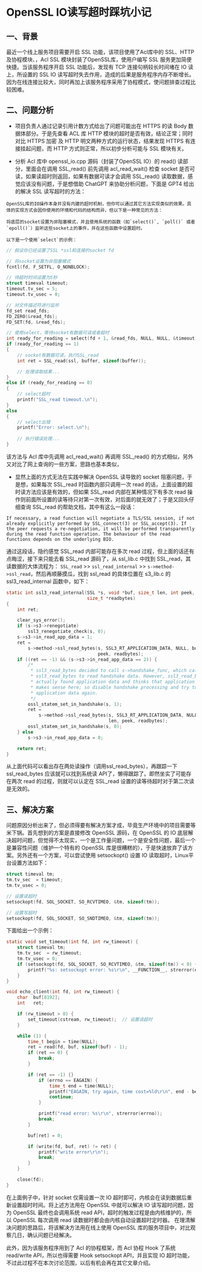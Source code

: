 # OpenSSL IO读写超时踩坑小记

## 一、背景

最近一个线上服务项目需要开启 SSL 功能，该项目使用了Acl库中的 SSL、HTTP及协程模块、，Acl SSL 模块封装了OpenSSL库，使用户编写 SSL 服务更加简便快捷。当该服务程序开启 SSL 功能后，发现有 TCP 连接句柄较长时间堵在 IO 读上，所设置的 SSL IO 读写超时失去作用，造成的后果是服务程序内存不断增长。因为在线连接比较大，同时再加上该服务程序采用了协程模式，使问题排查过程比较困难。

## 二、问题分析

- 项目负责人通过记录引用计数方式给出了问题可能出在 HTTPS 的读 Body 数据体部分。于是先查看 ACL 库 HTTP 模块的超时是否有效，结论正常；同时对比 HTTPS 加密 及 HTTP 明文两种方式的运行状态，结果发现 HTTPS 有连接挂起问题，而 HTTP 方式则正常，所以初步分析可能与 SSL 模块有关。

- 分析 Acl 库中 openssl_io.cpp 源码（封装了OpenSSL IO）的 read() 读部分，里面会在调用 SSL_read() 前先调用 acl_read_wait() 检查 socket 是否可读，如果读超时则返回，如果有数据可读才会调用 SSL_read() 读取数据，感觉应该没有问题，于是想借助 ChatGPT 来协助分析问题，下面是 GPT4 给出的解决 SSL 读写超时的方法：

```
OpenSSL库的IO操作本身并没有内建的超时机制，但你可以通过其它方法实现类似的效果。具体的实现方式会因你使用的环境和代码的结构而异，但以下是一种常见的方法：

将底层的socket设置为非阻塞模式，并且使用系统的函数（如`select()`, `poll()` 或者 `epoll()`）监听这些socket上的事件，并在这些函数中设置超时。

以下是一个使用`select`的示例：
```

```c
// 假设你已经设置了SSL *ssl和连接的socket fd

// 将socket设置为非阻塞模式
fcntl(fd, F_SETFL, O_NONBLOCK);

// 待超时时间设置为5秒
struct timeval timeout; 
timeout.tv_sec = 5;
timeout.tv_usec = 0;

// 对文件描述符进行监听
fd_set read_fds;
FD_ZERO(&read_fds);
FD_SET(fd, &read_fds);

// 使用select，等待socket有数据可读或者超时
int ready_for_reading = select(fd + 1, &read_fds, NULL, NULL, &timeout);
if (ready_for_reading == 1)
{
    // socket有数据可读，执行SSL_read
    int ret = SSL_read(ssl, buffer, sizeof(buffer));

    // 处理读取结果...
}
else if (ready_for_reading == 0)
{
    // select超时
    printf("SSL_read timeout.\n");
}
else
{
    // select出错
    printf("Error: select.\n");
  
    // 执行错误处理...
}
```

该方法与 Acl 库中先调用 acl_read_wait() 再调用 SSL_read() 的方式相似，另外又对比了网上查询的一些方案，思路也基本类似，

- 显然上面的方式无法在实践中解决 OpenSSL 读导致的 socket 阻塞问题，于是想，如果每次 SSL_read 时函数内部只调用一次 read 的话，上面设置的超时读方法应该是有效的，但如果 SSL_read 内部在某种情况下有多次 read 操作则前面所设置的读等待只对第一次有效，对后面的就无效了；于是又回头仔细查询 SSL_read 的帮助文档，其中有这么一段话：
```
If necessary, a read function will negotiate a TLS/SSL session, if not already explicitly performed by SSL_connect(3) or SSL_accept(3). If the peer requests a re-negotiation, it will be performed transparently during the read function operation. The behaviour of the read functions depends on the underlying BIO.
```
通过这段话，隐约感觉 SSL_read 内部可能存在多次 read 过程，但上面的话还有点晦涩，接下来只能去看 SSL_read 源码了，从 ssl_lib.c 中找到 SSL_read，其读数据的大体流程为：
`SSL_read` >> `ssl_read_internal` >> `s->method->ssl_read`，然后再顺藤摸瓜，找到 ssl_read 的具体位置在 s3_lib.c 的 ssl3_read_internal 函数中，如下：
```c
static int ssl3_read_internal(SSL *s, void *buf, size_t len, int peek,
                              size_t *readbytes)
{
    int ret;

    clear_sys_error();
    if (s->s3->renegotiate)
        ssl3_renegotiate_check(s, 0);
    s->s3->in_read_app_data = 1;
    ret =
        s->method->ssl_read_bytes(s, SSL3_RT_APPLICATION_DATA, NULL, buf, len,
                                  peek, readbytes);
    if ((ret == -1) && (s->s3->in_read_app_data == 2)) {
        /*
         * ssl3_read_bytes decided to call s->handshake_func, which called
         * ssl3_read_bytes to read handshake data. However, ssl3_read_bytes
         * actually found application data and thinks that application data
         * makes sense here; so disable handshake processing and try to read
         * application data again.
         */
        ossl_statem_set_in_handshake(s, 1);
        ret =
            s->method->ssl_read_bytes(s, SSL3_RT_APPLICATION_DATA, NULL, buf,
                                      len, peek, readbytes);
        ossl_statem_set_in_handshake(s, 0);
    } else
        s->s3->in_read_app_data = 0;

    return ret;
}
```
从上面代码可以看出存在两处读操作（调用ssl_read_bytes），再跟踪一下 ssl_read_bytes 应该就可以找到系统读 API了，懒得跟踪了。即然坐实了可能存在两次 read 的过程，则就可以认定在 SSL_read 设置的读等待超时对于第二次读是无效的。 

## 三、解决方案

问题原因分析出来了，但必须得要有解决方案才成，毕竟生产环境中的项目需要等米下锅。首先想到的方案是直接修改 OpenSSL 源码，在 OpenSSL 的 IO 底层解决超时问题，但觉得不太现实，一个是工作量问题，一个是安全性问题，最后一个是兼容性问题（维护一个特有的 OpenSSL 库是很糟糕的），于是快速放弃了该方案。另外还有一个方案，可以尝试使用 setsockopt() 设置 IO 读取超时，Linux平台设置方法如下：
```c
struct timeval tm;
tm.tv_sec  = timeout;
tm.tv_usec = 0;

// 设置读超时
setsockopt(fd, SOL_SOCKET, SO_RCVTIMEO, &tm, sizeof(tm));

// 设置写超时
setsockopt(fd, SOL_SOCKET, SO_SNDTIMEO, &tm, sizeof(tm));
```
下面给出一个示例：
```c
static void set_timeout(int fd, int rw_timeout) {
	struct timeval tm;
	tm.tv_sec  = rw_timeout;
	tm.tv_usec = 0;
	if (setsockopt(fd, SOL_SOCKET, SO_RCVTIMEO, &tm, sizeof(tm)) < 0) {
		printf("%s: setsockopt error: %s\r\n", __FUNCTION__, strerror(errno));
	}
}

void echo_client(int fd, int rw_timeout) {
	char  buf[8192];
	int   ret;

	if (rw_timeout > 0) {
		set_timeout(cstream, rw_timeout);  // 设置读超时
	}

	while (1) {
		time_t begin = time(NULL);
		ret = read(fd, buf, sizeof(buf) - 1);
		if (ret == 0) {
			break;
		}

		if (ret == -1) {}
			if (errno == EAGAIN) {
				time_t end = time(NULL);
				printf("EAGAIN, try again, time cost=%ld\r\n", end - begin);
				continue;
			}

			printf("read error: %s\r\n", strerror(errno));
			break;
		}

		buf[ret] = 0;

		if (write(fd, buf, ret) != ret) {
			printf("write error\r\n");
			break;
		}
	}

	close(fd);
}
```

在上面例子中，针对 socket 仅需设置一次 IO 超时即可，内核会在读到数据后重新设置超时时间。将上述方法用在 OpenSSL 中就可以解决 IO 读写超时问题，因为 OpenSSL 最终也会调用系统 read API，超时的触发过程是由内核维护的，所以 OpenSSL 每次调用 read 读数据时都会由内核自动设置超时定时器。 在理清解决问题的思路后，将该解决方法用在线上使用 OpenSSL 库的服务项目中，对比观察几日，确认问题已经解决。

此外，因为该服务程序用到了 Acl 的协程框架，而 Acl 协程 Hook 了系统 read/write API，所以也得需要 Hook setsockopt API，并且实现 IO 超时功能，不过此过程不在本次讨论范围，以后有机会再在其它文章介绍。